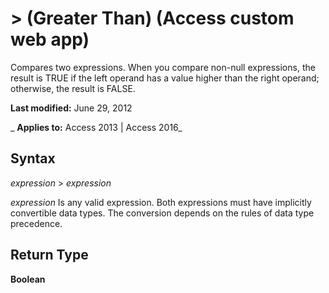 
# > (Greater Than) (Access custom web app)
Compares two expressions. When you compare non-null expressions, the result is TRUE if the left operand has a value higher than the right operand; otherwise, the result is FALSE.

 **Last modified:** June 29, 2012

 _ **Applies to:** Access 2013 | Access 2016_

## Syntax

 _expression_ > _expression_

 _expression_ Is any valid expression. Both expressions must have implicitly convertible data types. The conversion depends on the rules of data type precedence.


## Return Type

 **Boolean**

